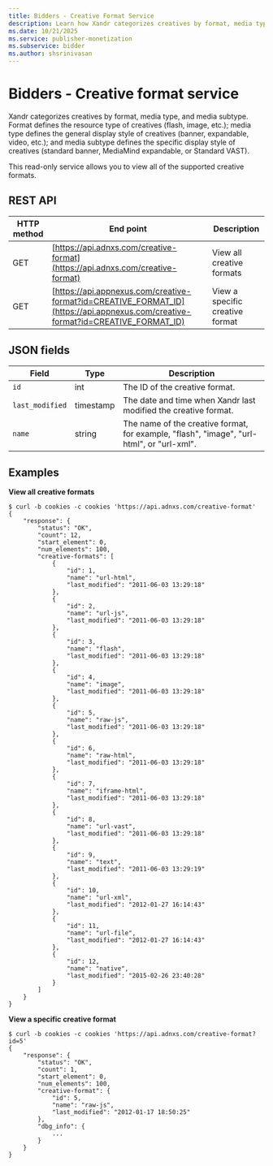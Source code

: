 ```yaml
---
title: Bidders - Creative Format Service
description: Learn how Xandr categorizes creatives by format, media type, and media subtype. This page also provides examples for viewing all creatives and specific creatives.
ms.date: 10/21/2025
ms.service: publisher-monetization
ms.subservice: bidder
ms.author: shsrinivasan
---
```



# Bidders - Creative format service

Xandr categorizes creatives by format, media type, and media subtype. Format defines the resource type of creatives (flash, image, etc.); media type defines the general display style of creatives (banner, expandable, video, etc.); and media subtype defines the specific display style of creatives (standard banner, MediaMind expandable, or Standard VAST).

This read-only service allows you to view all of the supported creative formats.

## REST API

| HTTP method | End point | Description |
|--|--|--|
| GET | [https://api.adnxs.com/creative-format](https://api.adnxs.com/creative-format) | View all creative formats |
| GET | [https://api.appnexus.com/creative-format?id=CREATIVE_FORMAT_ID](https://api.appnexus.com/creative-format?id=CREATIVE_FORMAT_ID) | View a specific creative format |

## JSON fields

| Field | Type | Description |
|--|--|--|
| `id` | int | The ID of the creative format. |
| `last_modified` | timestamp | The date and time when Xandr last modified the creative format. |
| `name` | string | The name of the creative format, for example, "flash", "image", "url-html", or "url-xml". |

## Examples

**View all creative formats**

``` 
$ curl -b cookies -c cookies 'https://api.adnxs.com/creative-format'
{
    "response": {
        "status": "OK",
        "count": 12,
        "start_element": 0,
        "num_elements": 100,
        "creative-formats": [
            {
                "id": 1,
                "name": "url-html",
                "last_modified": "2011-06-03 13:29:18"
            },
            {
                "id": 2,
                "name": "url-js",
                "last_modified": "2011-06-03 13:29:18"
            },
            {
                "id": 3,
                "name": "flash",
                "last_modified": "2011-06-03 13:29:18"
            },
            {
                "id": 4,
                "name": "image",
                "last_modified": "2011-06-03 13:29:18"
            },
            {
                "id": 5,
                "name": "raw-js",
                "last_modified": "2011-06-03 13:29:18"
            },
            {
                "id": 6,
                "name": "raw-html",
                "last_modified": "2011-06-03 13:29:18"
            },
            {
                "id": 7,
                "name": "iframe-html",
                "last_modified": "2011-06-03 13:29:18"
            },
            {
                "id": 8,
                "name": "url-vast",
                "last_modified": "2011-06-03 13:29:18"
            },
            {
                "id": 9,
                "name": "text",
                "last_modified": "2011-06-03 13:29:19"
            },
            {
                "id": 10,
                "name": "url-xml",
                "last_modified": "2012-01-27 16:14:43"
            },
            {
                "id": 11,
                "name": "url-file",
                "last_modified": "2012-01-27 16:14:43"
            },
            {
                "id": 12,
                "name": "native",
                "last_modified": "2015-02-26 23:40:28"
            }
        ]
    }
}
```

**View a specific creative format**

``` 
$ curl -b cookies -c cookies 'https://api.adnxs.com/creative-format?id=5'
{
    "response": {
        "status": "OK",
        "count": 1,
        "start_element": 0,
        "num_elements": 100,
        "creative-format": {
            "id": 5,
            "name": "raw-js",
            "last_modified": "2012-01-17 18:50:25"
        },
        "dbg_info": {
            ...
        }
    }
}
```
